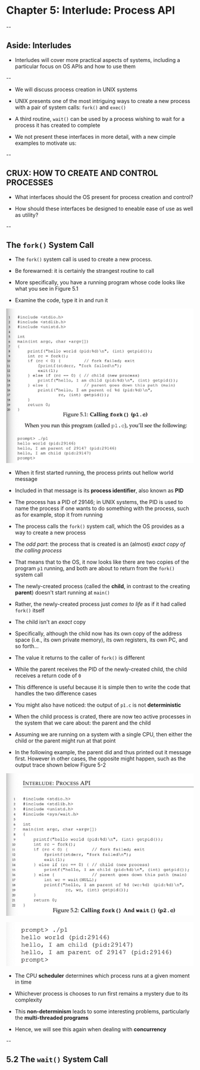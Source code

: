 # Chapter 5: Interlude: Process API 

--

## Aside: Interludes

- Interludes will cover more practical aspects of systems, including a particular focus on OS APIs and how to use them

--

- We will discuss process creation in UNIX systems

- UNIX presents one of the most intriguing ways to create a new process with a pair of system calls: `fork()` and `exec()`

- A third routine, `wait()` can be used by a process wishing to wait for a process it has created to complete

- We not present these interfaces in more detail, with a new cimple examples to motivate us:

--

## CRUX: HOW TO CREATE AND CONTROL PROCESSES 

- What interfaces should the OS present for process creation and control?

- How should these interfaces be designed to eneable ease of use as well as utility?

--

## The `fork()` System Call

- The `fork()` system call is used to create a new process.

- Be forewarned: it is certainly the strangest routine to call

- More specifically, you have a running program whose code looks like what you see in Figure 5.1

- Examine the code, type it in and run it 

![alt figure-5-1](figure-5-1.png)

- When it first started running, the process prints out hellow world message 

- Included in that message is its **process identifier**, also known as **PID**

- The process has a PID of 29146; in UNIX systems, the PID is used to name the process if one wants to do something with the process, such as for example, stop it from running

- The process calls the `fork()` system call, which the OS provides as a way to create a new process

- The _odd part_: the process that is created is an (almost) _exact copy of the calling process_

- That means that to the OS, it now looks like there are two copies of the program `p1` running, and both are about to return from the `fork()` system call

- The newly-created process (called the **child**, in contrast to the creating **parent**) doesn't start running at `main()`

- Rather, the newly-created process just _comes to life_ as if it had called `fork()` itself

- The child isn't an _exact_ copy

- Specifically, although the child now has its own copy of the address space (i.e., its own private memory), its own registers, its own PC, and so forth...

- The value it returns to the caller of `fork()` is different

- While the parent receives the PID of the newly-created child, the child receives a return code of `0`

- This difference is useful because it is simple then to write the code that handles the two difference cases

- You might also have noticed: the output of `p1.c` is not **deterministic**

- When the child process is crated, there are now teo active processes in the system that we care about: the parent and the child

- Assuming we are running on a system with a single CPU, then either the child or the parent might run at that point 

- In the following example, the parent did and thus printed out it message first. However in other cases, the opposite might happen, such as the output trace shown below Figure 5-2

![alt figure-5-2](figure-5-2.png)

![alt figure-5-2-1](figure-5-2-1.png)

- The CPU **scheduler** determines which process runs at a given moment in time 

- Whichever process is chooses to run first remains a mystery due to its complexity

- This **non-determinism** leads to some interesting problems, particularly the **multi-threaded programs**

- Hence, we will see this again when dealing with **concurrency**

--

## 5.2 The `wait()` System Call

